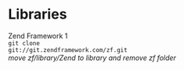 Libraries
======================

Zend Framework 1
<br /><code>git clone git://git.zendframework.com/zf.git</code>
<br /><em>move zf/library/Zend to library and remove zf folder</em>
